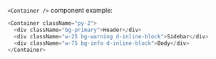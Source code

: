 `<Container />` component example:

```js
<Container className="py-2">
  <div className="bg-primary">Header</div>
  <div className="w-25 bg-warning d-inline-block">Sidebar</div>
  <div className="w-75 bg-info d-inline-block">Body</div>
</Container>
```
